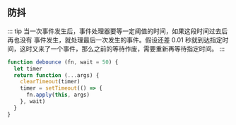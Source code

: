 ## 防抖
::: tip
当一次事件发生后，事件处理器要等一定阈值的时间，如果这段时间过去后 再也没有 事件发生，就处理最后一次发生的事件。假设还差 0.01 秒就到达指定时间，这时又来了一个事件，那么之前的等待作废，需要重新再等待指定时间。
:::

```js
function debounce (fn, wait = 50) {
  let timer
  return function (...args) {
    clearTimeout(timer)
    timer = setTimeout(() => {
      fn.apply(this, args)
    }, wait)
  }
}
```
